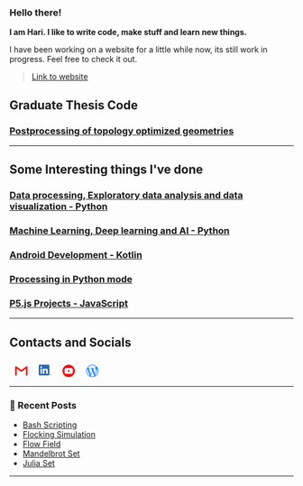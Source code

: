 ### Hello there!

**I am Hari. I like to write code, make stuff and learn new things.**

I have been working on a website for a little while now, its still work in progress. Feel free to check it out.

> [Link to website](https://vharivinay.xyz)

## Graduate Thesis Code

### [Postprocessing of topology optimized geometries](https://github.com/vharivinay/postprocessing-topopt)

---

## Some Interesting things I've done

### [Data processing, Exploratory data analysis and data visualization - Python](https://github.com/vharivinay/python-eda-viz)

### [Machine Learning, Deep learning and AI - Python](https://github.com/vharivinay/all-things-ML-DL-AI)

### [Android Development - Kotlin](https://github.com/vharivinay/android-dev-w-kotlin/)

### [Processing in Python mode](https://github.com/vharivinay/learning-processing-py-mode)

### [P5.js Projects - JavaScript](https://github.com/vharivinay/Catalogue/blob/main/P5js-projects.md)

---

<div>
<h2>Contacts and Socials</h2>
<a href="mailto:vhari.vinay.2924@gmail.com">
<img align="left" style="margin:10px" alt="vharivinay | Gmail" width="22px" src="icons/gmail.svg"/>
</a>
<a href="https://www.linkedin.com/in/vharivinay">
<img align="left" style="margin:10px" alt="vharivinay | LinkedIn" width="22px" src="icons/LI-In-Bug.png"/>
</a>
<a href="https://www.youtube.com/channel/UCICL35fS_pE1Z_RKKspeXQw">
<img align="left" style="margin:10px" alt="vharivinay | YouTube" width="22px" src="icons/youtube_social_circle_red.png"/>
</a>
<a href="https://vharivinay.github.io">
<img align="left" style="margin:10px" alt="vharivinay | Blog" width="22px" src="icons/wordpress.svg"/>
</a>
</div><br><br>

---

### 📕 Recent Posts

<!-- BLOG-POST-LIST:START -->

- [Bash Scripting](https://vharivinay.github.io/linux/bash_scripting/)
- [Flocking Simulation](https://vharivinay.github.io/simulations/flocking/)
- [Flow Field](https://vharivinay.github.io/generative/flowfiled/)
- [Mandelbrot Set](https://vharivinay.github.io/generative/mandelbrot/)
- [Julia Set](https://vharivinay.github.io/generative/julia_set_glsl/)
<!-- BLOG-POST-LIST:END -->

---

[website]: https://naturalfreakuency.wordpress.com
[instagram]: https://www.instagram.com/stranger_quark
[Youtube]: https://www.youtube.com/channel/UCICL35fS_pE1Z_RKKspeXQw
[linkedin]: https://www.linkedin.com/in/vharivinay
[gmail]: mailto:vhari.vinay.2924@gmail.com
